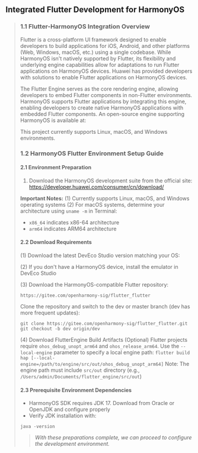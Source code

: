

## Integrated Flutter Development for HarmonyOS

>### 1.1 Flutter-HarmonyOS Integration Overview
>
>Flutter is a cross-platform UI framework designed to enable developers to build applications for iOS, Android, and other platforms (Web, Windows, macOS, etc.) using a single codebase. While HarmonyOS isn't natively supported by Flutter, its flexibility and underlying engine capabilities allow for adaptations to run Flutter applications on HarmonyOS devices. Huawei has provided developers with solutions to enable Flutter applications on HarmonyOS devices.
>
>The Flutter Engine serves as the core rendering engine, allowing developers to embed Flutter components in non-Flutter environments. HarmonyOS supports Flutter applications by integrating this engine, enabling developers to create native HarmonyOS applications with embedded Flutter components. An open-source engine supporting HarmonyOS is available at:
>
>This project currently supports Linux, macOS, and Windows environments.
>
>### 1.2 HarmonyOS Flutter Environment Setup Guide
>
>#### 2.1 Environment Preparation
>
>1. Download the HarmonyOS development suite from the official site:
>   https://developer.huawei.com/consumer/cn/download/
>
>**Important Notes:**
>(1) Currently supports Linux, macOS, and Windows operating systems
>(2) For macOS systems, determine your architecture using `uname -m` in Terminal:
>
>- `x86_64` indicates x86-64 architecture
>- `arm64` indicates ARM64 architecture
>
>#### 2.2 Download Requirements
>
>(1) Download the latest DevEco Studio version matching your OS:
>
>(2) If you don't have a HarmonyOS device, install the emulator in DevEco Studio
>
>(3) Download the HarmonyOS-compatible Flutter repository:
>
>```
>https://gitee.com/openharmony-sig/flutter_flutter
>```
>
>Clone the repository and switch to the dev or master branch (dev has more frequent updates):
>
>```
>git clone https://gitee.com/openharmony-sig/flutter_flutter.git
>git checkout -b dev origin/dev
>```
>
>(4) Download FlutterEngine Build Artifacts (Optional)
>Flutter projects require `ohos_debug_unopt_arm64` and `ohos_release_arm64`. Use the `--local-engine` parameter to specify a local engine path:
>`flutter build hap [--local-engine=/path/to/engine/src/out/ohos_debug_unopt_arm64]`
>Note: The engine path must include `src/out` directory (e.g., `/Users/admin/Documents/flutter_engine/src/out`)
>
>#### 2.3 Prerequisite Environment Dependencies
>
>- HarmonyOS SDK requires JDK 17. Download from Oracle or OpenJDK and configure properly
>- Verify JDK installation with:
>
>```
>java -version
>```
>
>> *With these preparations complete, we can proceed to configure the development environment.*